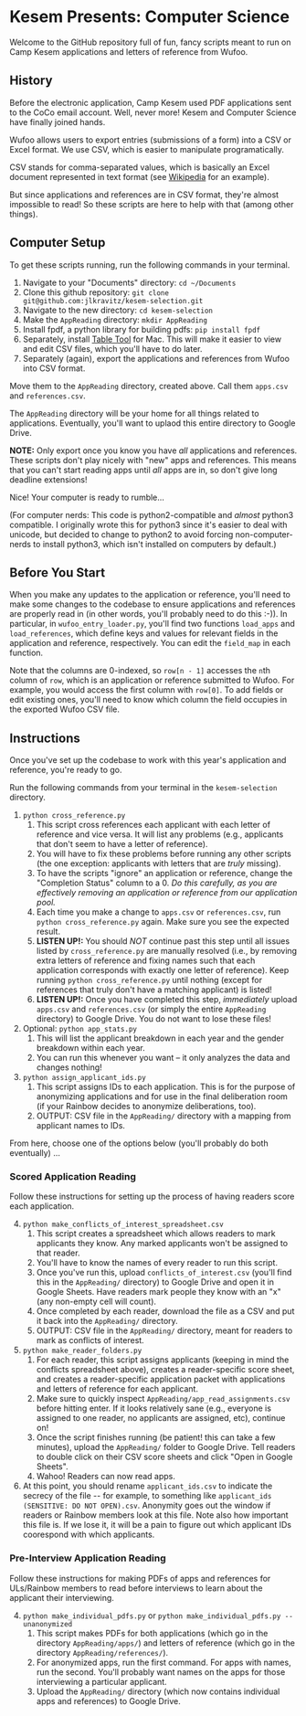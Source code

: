 # Kesem Presents: Computer Science

Welcome to the GitHub repository full of fun, fancy scripts meant to
run on Camp Kesem applications and letters of reference from Wufoo.

## History

Before the electronic application, Camp Kesem used PDF applications sent
to the CoCo email account. Well, never more! Kesem and Computer Science
have finally joined hands.

Wufoo allows users to export entries (submissions of a form) into a CSV
or Excel format. We use CSV, which is easier to manipulate programatically.

CSV stands for comma-separated values, which is basically an Excel document
represented in text format (see
[Wikipedia](https://en.wikipedia.org/wiki/Comma-separated_values#Example)
for an example).

But since applications and references are in CSV format, they're almost impossible
to read! So these scripts are here to help with that (among other things).

## Computer Setup

To get these scripts running, run the following commands in your terminal.

1. Navigate to your "Documents" directory: `cd ~/Documents`
2. Clone this github repository: `git clone git@github.com:jlkravitz/kesem-selection.git`
3. Navigate to the new directory: `cd kesem-selection`
4. Make the `AppReading` directory: `mkdir AppReading`
4. Install fpdf, a python library for building pdfs: `pip install fpdf`
5. Separately, install [Table Tool](https://itunes.apple.com/us/app/table-tool/id1122008420) for Mac.
This will make it easier to view and edit CSV files, which you'll have to do later.
6. Separately (again), export the applications and references from Wufoo into CSV format.

Move them to the `AppReading` directory, created above. Call them `apps.csv` and
`references.csv`.

The `AppReading` directory will be your home for all things related to applications.
Eventually, you'll want to uplaod this entire directory to Google Drive.

**NOTE:** Only export once you know you have *all* applications and references.
These scripts don't play nicely with "new" apps and references. This means that
you can't start reading apps until *all* apps are in, so don't give long
deadline extensions!

Nice! Your computer is ready to rumble...

(For computer nerds: This code is python2-compatible and *almost* python3 compatible.
I originally wrote this for python3 since it's easier to deal with unicode, but decided
to change to python2 to avoid forcing non-computer-nerds to install python3, which isn't
installed on computers by default.)

## Before You Start

When you make any updates to the application or reference, you'll need to make
some changes to the codebase to ensure applications and references are properly
read in (in other words, you'll probably need to do this :-)). In particular,
in `wufoo_entry_loader.py`, you'll find two functions `load_apps` and
`load_references`, which define keys and values for relevant fields in the
application and reference, respectively. You can edit the `field_map` in each
function.

Note that the columns are 0-indexed, so `row[n - 1]` accesses the `n`th column
of `row`, which is an application or reference submitted to Wufoo. For example,
you would access the first column with `row[0]`. To add fields or edit existing
ones, you'll need to know which column the field occupies in the exported Wufoo
CSV file.

## Instructions

Once you've set up the codebase to work with this year's application and reference,
you're ready to go.

Run the following commands from your terminal in the `kesem-selection` directory.

1. `python cross_reference.py`
    1. This script cross references each applicant with each letter of reference and vice
    versa. It will list any problems (e.g., applicants that don't seem to have a letter of reference).
    2. You will have to fix these problems before running any other scripts (the one exception: applicants
    with letters that are *truly* missing).
    3. To have the scripts "ignore" an application or reference, change the "Completion Status" column to a 0.
    *Do this carefully, as you are effectively removing an application or reference from our application pool.*
    4. Each time you make a change to `apps.csv` or `references.csv`, run `python cross_reference.py` again.
    Make sure you see the expected result.
    4. **LISTEN UP!:** You should *NOT* continue past this step until all issues listed by `cross_reference.py`
    are manually resolved (i.e., by removing extra letters of reference and fixing names such that
    each application corresponds with exactly one letter of reference). Keep running `python cross_reference.py`
    until nothing (except for references that truly don't have a matching applicant) is listed!
    5. **LISTEN UP!:** Once you have completed this step, *immediately* upload `apps.csv` and `references.csv`
    (or simply the entire `AppReading` directory) to Google Drive. You do not want to lose these files!
2. Optional: `python app_stats.py`
    1. This will list the applicant breakdown in each year and the gender breakdown within each year.
    2. You can run this whenever you want – it only analyzes the data and changes nothing!
3. `python assign_applicant_ids.py`
    1. This script assigns IDs to each application. This is for the purpose of anonymizing applications
    and for use in the final deliberation room (if your Rainbow decides to anonymize deliberations, too).
    2. OUTPUT: CSV file in the `AppReading/` directory with a mapping from applicant names to IDs.
    
From here, choose one of the options below (you'll probably do both eventually) ...

### Scored Application Reading

Follow these instructions for setting up the process of having readers score each application.

4. `python make_conflicts_of_interest_spreadsheet.csv`
    1. This script creates a spreadsheet which allows readers to mark applicants they know. Any marked applicants
    won't be assigned to that reader.
    2. You'll have to know the names of every reader to run this script.
    3. Once you've run this, upload `conflicts_of_interest.csv` (you'll find this in the `AppReading/`
    directory) to Google Drive and open it in Google Sheets. Have readers mark people they know with
    an "x" (any non-empty cell will count).
    4. Once completed by each reader, download the file as a CSV and put it back into the `AppReading/` directory.
    5. OUTPUT: CSV file in the `AppReading/` directory, meant for readers to mark as conflicts of interest.
5. `python make_reader_folders.py`
    1. For each reader, this script assigns applicants (keeping in mind the conflicts spreadsheet above),
    creates a reader-specific score sheet, and creates a reader-specific application packet with applications
    and letters of reference for each applicant.
    2. Make sure to quickly inspect `AppReading/app_read_assignments.csv` before hitting enter.
    If it looks relatively sane (e.g., everyone is assigned to one reader, no applicants are assigned, etc),
    continue on!
    2. Once the script finishes running (be patient! this can take a few minutes), upload the
    `AppReading/` folder to Google Drive. Tell readers to double click on their CSV score
    sheets and click "Open in Google Sheets".
    3. Wahoo! Readers can now read apps. 
6. At this point, you should rename `applicant_ids.csv` to indicate the secrecy of the file -- for example, to
something like `applicant_ids (SENSITIVE: DO NOT OPEN).csv`. Anonymity goes out the window if readers or
Rainbow members look at this file. Note also how important this file is. If we lose it, it will be a pain
to figure out which applicant IDs coorespond with which applicants.

### Pre-Interview Application Reading

Follow these instructions for making PDFs of apps and references for ULs/Rainbow members to read before interviews
to learn about the applicant their interviewing.

4. `python make_individual_pdfs.py` or `python make_individual_pdfs.py --unanonymized`
    1. This script makes PDFs for both applications (which go in the directory `AppReading/apps/`) and letters of
    reference (which go in the directory `AppReading/references/`).
    2. For anonymized apps, run the first command. For apps with names, run the second. You'll probably want
    names on the apps for those interviewing a particular applicant.
    2. Upload the `AppReading/` directory (which now contains individual apps and references) to Google Drive.
